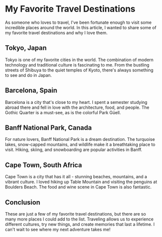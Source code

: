 # My Favorite Travel Destinations

As someone who loves to travel, I've been fortunate enough to visit some incredible places around the world. In this article, I wanted to share some of my favorite travel destinations and why I love them.

## Tokyo, Japan

Tokyo is one of my favorite cities in the world. The combination of modern technology and traditional culture is fascinating to me. From the bustling streets of Shibuya to the quiet temples of Kyoto, there's always something to see and do in Japan.

## Barcelona, Spain

Barcelona is a city that's close to my heart. I spent a semester studying abroad there and fell in love with the architecture, food, and people. The Gothic Quarter is a must-see, as is the colorful Park Güell.

## Banff National Park, Canada

For nature lovers, Banff National Park is a dream destination. The turquoise lakes, snow-capped mountains, and wildlife make it a breathtaking place to visit. Hiking, skiing, and snowboarding are popular activities in Banff.

## Cape Town, South Africa

Cape Town is a city that has it all - stunning beaches, mountains, and a vibrant culture. I loved hiking up Table Mountain and visiting the penguins at Boulders Beach. The food and wine scene in Cape Town is also fantastic.

## Conclusion

These are just a few of my favorite travel destinations, but there are so many more places I could add to the list. Traveling allows us to experience different cultures, try new things, and create memories that last a lifetime. I can't wait to see where my next adventure takes me!
